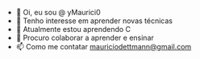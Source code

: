 
- 👋 Oi, eu sou @ yMaurici0
- 👀 Tenho interesse em aprender novas técnicas
- 🌱 Atualmente estou aprendendo C
- 💞️ Procuro colaborar a aprender e ensinar
- 📫 Como me contatar mauriciodettmann@gmail.com
